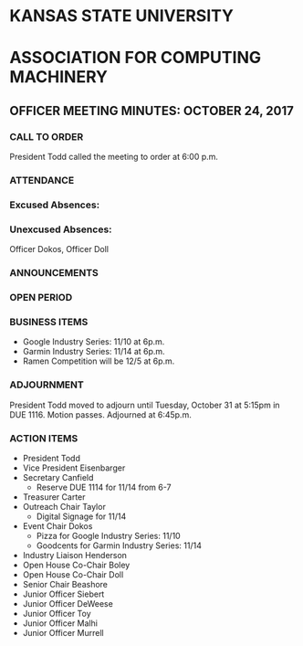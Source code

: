 # KANSAS STATE UNIVERSITY
# ASSOCIATION FOR COMPUTING MACHINERY
## OFFICER MEETING MINUTES: OCTOBER 24, 2017

### CALL TO ORDER
President Todd called the meeting to order at 6:00 p.m.
### ATTENDANCE
### Excused Absences:

### Unexcused Absences:
Officer Dokos, Officer Doll
### ANNOUNCEMENTS

### OPEN PERIOD
### BUSINESS ITEMS
* Google Industry Series: 11/10 at 6p.m.
* Garmin Industry Series: 11/14 at 6p.m.
* Ramen Competition will be 12/5 at 6p.m.
### ADJOURNMENT
President Todd moved to adjourn until Tuesday, October 31 at 5:15pm in DUE 1116. Motion passes. Adjourned at 6:45p.m.
### ACTION ITEMS
* President Todd
* Vice President Eisenbarger
* Secretary Canfield
	* Reserve DUE 1114 for 11/14 from 6-7
* Treasurer Carter
* Outreach Chair Taylor
	* Digital Signage for 11/14
* Event Chair Dokos
	* Pizza for Google Industry Series: 11/10
	* Goodcents for Garmin Industry Series: 11/14
* Industry Liaison Henderson
* Open House Co-Chair Boley
* Open House Co-Chair Doll
* Senior Chair Beashore
* Junior Officer Siebert
* Junior Officer DeWeese
* Junior Officer Toy
* Junior Officer Malhi
* Junior Officer Murrell
